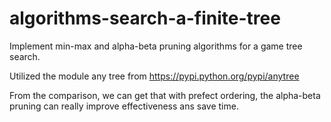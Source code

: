 # algorithms-search-a-finite-tree

Implement min-max and alpha-beta pruning algorithms for a game tree search.

Utilized the module any tree from https://pypi.python.org/pypi/anytree

From the comparison, we can get that with prefect ordering, the alpha-beta pruning can really improve effectiveness ans save time.

